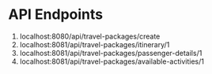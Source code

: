 # API Endpoints

1. localhost:8080/api/travel-packages/create
2. localhost:8081/api/travel-packages/itinerary/1
3. localhost:8081/api/travel-packages/passenger-details/1
4. localhost:8081/api/travel-packages/available-activities/1
